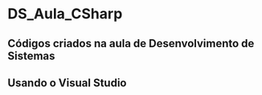 # DS_Aula_CSharp
## Códigos criados na aula de Desenvolvimento de Sistemas
## Usando o Visual Studio 
